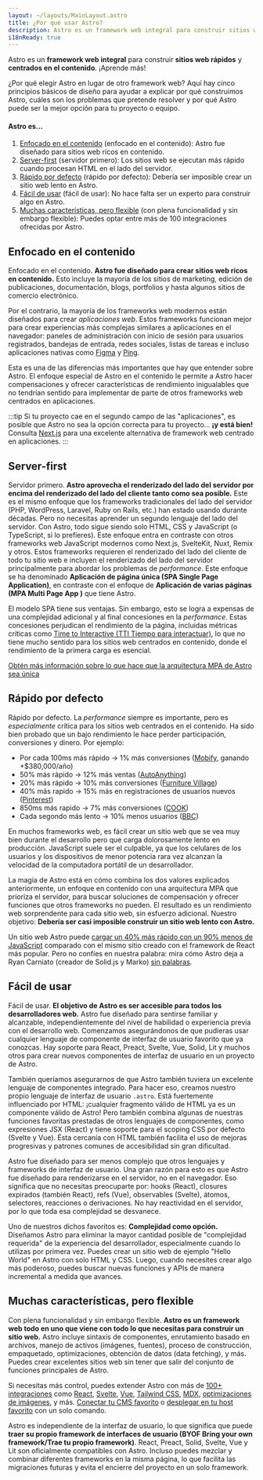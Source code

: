 ```yaml
---
layout: ~/layouts/MainLayout.astro
title: ¿Por qué usar Astro?
description: Astro es un framework web integral para construir sitios web rápidos y centrados en el contenido. ¡Aprende más!
i18nReady: true
---
```


Astro es un **framework web integral** para construir **sitios web rápidos** y **centrados en el contenido**. ¡Aprende más!

¿Por qué elegir Astro en lugar de otro framework web? Aquí hay cinco principios básicos de diseño para ayudar a explicar por qué construimos Astro, cuáles son los problemas que pretende resolver y por qué Astro puede ser la mejor opción para tu proyecto o equipo.

#### Astro es...

1. [Enfocado en el contenido](#enfocado-en-el-contenido) (enfocado en el contenido): Astro fue diseñado para sitios web ricos en contenido.
2. [Server-first](#server-first) (servidor primero): Los sitios web se ejecutan más rápido cuando procesan HTML en el lado del servidor.
3. [Rápido por defecto](#rápido-por-defecto) (rápido por defecto): Debería ser imposible crear un sitio web lento en Astro.
4. [Fácil de usar](#fácil-de-usar) (fácil de usar): No hace falta ser un experto para construir algo en Astro.
5. [Muchas características, pero flexible](#muchas-características-pero-flexible) (con plena funcionalidad y sin embargo flexible): Puedes optar entre más de 100 integraciones ofrecidas por Astro.

## Enfocado en el contenido

Enfocado en el contenido. **Astro fue diseñado para crear sitios web ricos en contenido.** Esto incluye la mayoría de los sitios de marketing, edición de publicaciones, documentación, blogs, portfolios y hasta algunos sitios de comercio electrónico.

Por el contrario, la mayoría de los frameworks web modernos están diseñados para crear *aplicaciones web*. Estos frameworks funcionan mejor para crear experiencias más complejas similares a aplicaciones en el navegador: paneles de administración con inicio de sesión para usuarios registrados, bandejas de entrada, redes sociales, listas de tareas e incluso aplicaciones nativas como [Figma](https://figma.com/) y [Ping](https://ping.gg/).

Esta es una de las diferencias más importantes que hay que entender sobre Astro. El enfoque especial de Astro en el contenido le permite a Astro hacer compensaciones y ofrecer características de rendimiento inigualables que no tendrían sentido para implementar de parte de otros frameworks web centrados en aplicaciones.

:::tip
Si tu proyecto cae en el segundo campo de las "aplicaciones", es posible que Astro no sea la opción correcta para tu proyecto... **¡y está bien!** Consulta [Next.js](https://nextjs.org/) para una excelente alternativa de framework web centrado en aplicaciones.
:::

## Server-first

Servidor primero. **Astro aprovecha el renderizado del lado del servidor por encima del renderizado del lado del cliente tanto como sea posible.** Este es el mismo enfoque que los frameworks tradicionales del lado del servidor (PHP, WordPress, Laravel, Ruby on Rails, etc.) han estado usando durante décadas. Pero no necesitas aprender un segundo lenguaje del lado del servidor. Con Astro, todo sigue siendo solo HTML, CSS y JavaScript (o TypeScript, si lo prefieres).
Este enfoque entra en contraste con otros frameworks web JavaScript modernos como Next.js, SvelteKit, Nuxt, Remix y otros. Estos frameworks requieren el renderizado del lado del cliente de todo tu sitio web e incluyen el renderizado del lado del servidor principalmente para abordar los problemas de _performance_. Este enfoque se ha denominado **Aplicación de página única (SPA Single Page Application)**, en contraste con el enfoque de **Aplicación de varias páginas (MPA Multi Page App )** que tiene Astro.

El modelo SPA tiene sus ventajas. Sin embargo, esto se logra a expensas de una complejidad adicional y al final concesiones en la *performance*. Estas concesiones perjudican el rendimiento de la página, incluidas métricas críticas como [Time to Interactive (TTI Tiempo para interactuar)](https://web.dev/interactive/), lo que no tiene mucho sentido para los sitios web centrados en contenido, donde el rendimiento de la primera carga es esencial.

[Obtén más información sobre lo que hace que la arquitectura MPA de Astro sea única](/es/concepts/mpa-vs-spa/)

## Rápido por defecto

Rápido por defecto. La *performance* siempre es importante, pero es *especialmente* crítica para los sitios web centrados en el contenido. Ha sido bien probado que un bajo rendimiento le hace perder participación, conversiones y dinero. Por ejemplo:

- Por cada 100ms más rápido → 1% más conversiones ([Mobify](https://web.dev/why-speed-matters/), ganando +$380,000/año)
- 50% más rápido → 12% más ventas ([AutoAnything](https://www.digitalcommerce360.com/2010/08/19/web-accelerator-revs-conversion-and-sales-autoanything/))
- 20% más rápido → 10% más conversiones ([Furniture Village](https://www.thinkwithgoogle.com/intl/en-gb/marketing-strategies/app-and-mobile/furniture-village-and-greenlight-slash-page-load-times-boosting-user-experience/))
- 40% más rapido → 15% más en registraciones de usuarios nuevos ([Pinterest](https://medium.com/pinterest-engineering/driving-user-growth-with-performance-improvements-cfc50dafadd7))
- 850ms más rapido → 7% más conversiones ([COOK](https://web.dev/why-speed-matters/))
- Cada segondo más lento → 10% menos usuarios ([BBC](https://www.creativebloq.com/features/how-the-bbc-builds-websites-that-scale))

En muchos frameworks web, es fácil crear un sitio web que se vea muy bien durante el desarrollo pero que carga dolorosamente lento en producción. JavaScript suele ser el culpable, ya que los celulares de los usuarios y los dispositivos de menor potencia rara vez alcanzan la velocidad de la computadora portátil de un desarrollador.

La magia de Astro está en cómo combina los dos valores explicados anteriormente, un enfoque en contenido con una arquitectura MPA que prioriza el servidor, para buscar soluciones de compensación y ofrecer funciones que otros frameworks no pueden. El resultado es un rendimiento web sorprendente para cada sitio web, sin esfuerzo adicional. Nuestro objetivo: **Debería ser casi imposible construir un sitio web lento con Astro.**

Un sitio web Astro puede [cargar un 40% más rápido con un 90% menos de JavaScript](https://twitter.com/t3dotgg/status/1437195415439360003) comparado con el mismo sitio creado con el framework de React más popular. Pero no confíes en nuestra palabra: mira cómo Astro deja a Ryan Carniato (creador de Solid.js y Marko) [sin palabras](https://youtu.be/2ZEMb_H-LYE?t=8163).

## Fácil de usar

Fácil de usar. **El objetivo de Astro es ser accesible para todos los desarrolladores web.** Astro fue diseñado para sentirse familiar y alcanzable, independientemente del nivel de habilidad o experiencia previa con el desarrollo web.
Comenzamos asegurándonos de que pudieras usar cualquier lenguaje de componente de interfaz de usuario favorito que ya conozcas. Hay soporte para React, Preact, Svelte, Vue, Solid, Lit y muchos otros para crear nuevos componentes de interfaz de usuario en un proyecto de Astro.

También queríamos asegurarnos de que Astro también tuviera un excelente lenguaje de componentes integrado. Para hacer eso, creamos nuestro propio lenguaje de interfaz de usuario `.astro`. Está fuertemente influenciado por HTML: ¡cualquier fragmento válido de HTML ya es un componente válido de Astro! Pero también combina algunas de nuestras funciones favoritas prestadas de otros lenguajes de componentes, como expresiones JSX (React) y tiene soporte para el scoping CSS por defecto (Svelte y Vue). Ésta cercanía con HTML también facilita el uso de mejoras progresivas y patrones comunes de accesibilidad sin gran dificultad.

Astro fue diseñado para ser menos complejo que otros lenguajes y frameworks de interfaz de usuario. Una gran razón para esto es que Astro fue diseñado para renderizarse en el servidor, no en el navegador. Eso significa que no necesitas preocuparte por: hooks (React), closures expirados (también React), refs (Vue), observables (Svelte), átomos, selectores, reacciones o derivaciones. No hay reactividad en el servidor, por lo que toda esa complejidad se desvanece.

Uno de nuestros dichos favoritos es: **Complejidad como opción.** Diseñamos Astro para eliminar la mayor cantidad posible de "complejidad requerida" de la experiencia del desarrollador, especialmente cuando lo utilizas por primera vez. Puedes crear un sitio web de ejemplo "Hello World" en Astro con solo HTML y CSS. Luego, cuando necesites crear algo más poderoso, puedes buscar nuevas funciones y APIs de manera incremental a medida que avances.

## Muchas características, pero flexible

Con plena funcionalidad y sin embargo flexible. **Astro es un framework web todo en uno que viene con todo lo que necesitas para construir un sitio web.** Astro incluye sintaxis de componentes, enrutamiento basado en archivos, manejo de activos (imágenes, fuentes), proceso de construcción, empaquetado, optimizaciones, obtención de datos (data fetching), y más. Puedes crear excelentes sitios web sin tener que salir del conjunto de funciones principales de Astro.

Si necesitas más control, puedes extender Astro con más de [100+ integraciones](https://astro.build/integrations/) como [React](https://www.npmjs.com/package/@astrojs/react), [Svelte](https://www.npmjs.com/package/@astrojs/svelte), [Vue](https://www.npmjs.com/package/@astrojs/vue), [Tailwind CSS](https://www.npmjs.com/package/@astrojs/tailwind), [MDX](https://www.npmjs.com/package/@astrojs/mdx), [optimizaciones de imágenes](https://www.npmjs.com/package/@astrojs/image), y más. [Conectar tu CMS favorito](https://astro.build/integrations/) o [desplegar en tu host favorito](/es/guides/deploy/) con un solo comando.

Astro es independiente de la interfaz de usuario, lo que significa que puede **traer su propio framework de interfaces de usuario (BYOF Bring your own framework/Trae tu propio framework)**. React, Preact, Solid, Svelte, Vue y Lit son oficialmente compatibles con Astro. Incluso puedes mezclar y combinar diferentes frameworks en la misma página, lo que facilita las migraciones futuras y evita el encierre del proyecto en un solo framework.
